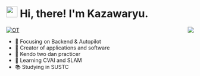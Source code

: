 #### <h1> <img src="https://emojis.slackmojis.com/emojis/images/1680554188/65018/cat-roomba-exceptionally-fast.gif?1680554188" width="30" /> Hi, there! I'm Kazawaryu.</h2>  
<!-- ![visitors](https://visitor-badge.glitch.me/badge?page_id=github.com/Kazawaryu&left_color=blue&right_color=red) -->
<!-- <img src="https://emojis.slackmojis.com/emojis/images/1588315024/8823/hyperkitty.gif?1588315024" width="30" /> -->
 <img align="right" src="https://bad-apple-github-readme.vercel.app/api?show_bg=1&username=Kazawaryu&show_icons=true&icon_color=CE1D2D&text_color=718096&bg_color=ffffff" />
 
[![OT](https://img.shields.io/badge/Work%20OT-100+%20Days-blue?style=flat-square)](https://img.shields.io/badge/Work%20OT-100+%20Days-blue?style=flat-squar)

- 📙  Focusing on Backend & Autopilot
- 🔨  Creator of applications and software
- 🥋  Kendo two dan practicer
- 💼  Learning CVAI and SLAM 
- 📚  Studying in SUSTC

<!-- ![Top Langs](https://github-readme-stats.vercel.app/api/top-langs/?username=Kazawaryu&hide=jupyter%20notebook,vim%20script,cmake,makefile,batchfile,emacs%20lisp,html,VHDL,SystemVerilog,Tcl,Less,Shell,Stata,Forth&layout=compact&langs_count=8)

 -->

<!--
**Kazawaryu/Kazawaryu** is a ✨ _special_ ✨ repository because its `README.md` (this file) appears on your GitHub profile.

Here are some ideas to get you started:

- 🔭 I’m currently working on ...
- 🌱 I’m currently learning ...
- 👯 I’m looking to collaborate on ...
- 🤔 I’m looking for help with ...
- 💬 Ask me about ...
- 📫 How to reach me: ...
- 😄 Pronouns: ...
- ⚡ Fun fact: ...
-->
